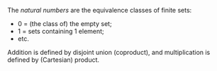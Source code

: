 The *natural numbers* are the equivalence classes of finite sets:

- 0 = (the class of) the empty set;
- 1 = sets containing 1 element;
- etc.

Addition is defined by disjoint union (coproduct), and multiplication is defined by (Cartesian) product.
